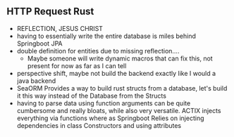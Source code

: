 ## HTTP Request Rust

- REFLECTION, JESUS CHRIST
- having to essentially write the entire database is miles behind Springboot JPA
- double definition for entities due to missing reflection....
	- Maybe someone will write dynamic macros that can fix this, not present for now as far as I can tell
- perspective shift, maybe not build the backend exactly like I would a java backend
- SeaORM Provides a way to build rust structs from a database, let's build it this way instead of the Database from the Structs
- having to parse data using function arguments can be quite cumbersome and really bloats, while also very versatile. ACTIX injects everything via functions where as Springboot Relies on injecting dependencies in class Constructors and using attributes
